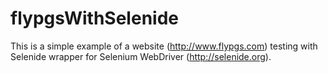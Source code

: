 # flypgsWithSelenide
This is a simple example of a website (http://www.flypgs.com) testing with Selenide wrapper for Selenium WebDriver (http://selenide.org).
